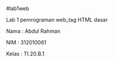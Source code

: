 #lab1web

Lab 1 pemrograman web_tag HTML dasar

Nama : Abdul Rahman

NIM  : 312010061

Kelas : TI.20.B.1
